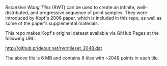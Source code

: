 
_Recursive Wang Tiles_ (RWT) can be used to create an infinite, well-distributed, and progressive sequence of point samples.  They were introduced by Kopf's 2006 paper, which is included in this repo, as well as some of the paper's supplemental materials.

This repo makes Kopf's original dataset available via GitHub Pages at the following URL:

http://github.prideout.net/rwt/tileset_2048.dat

The above file is 6 MB and contains 8 tiles with ~2048 points in each tile.
